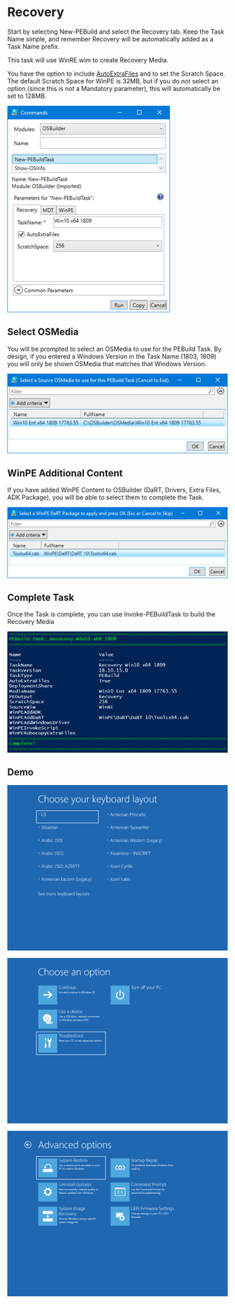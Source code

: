 # Recovery

Start by selecting New-PEBuild and select the Recovery tab.  Keep the Task Name simple, and remember Recovery will be automatically added as a Task Name prefix.

This task will use WinRE.wim to create Recovery Media.

You have the option to include [AutoExtraFiles](../auto-extrafiles.md) and to set the Scratch Space.  The default Scratch Space for WinPE is 32MB, but if you do not select an option \(since this is not a Mandatory parameter\), this will automatically be set to 128MB.

![](../../../.gitbook/assets/2018-10-18_10-32-18.png)

## Select OSMedia

You will be prompted to select an OSMedia to use for the PEBuild Task.  By design, if you entered a Windows Version in the Task Name \(1803, 1809\) you will only be shown OSMedia that matches that Windows Version.

![](../../../.gitbook/assets/2018-10-15_23-53-59.png)

## WinPE Additional Content

If you have added WinPE Content to OSBuilder \(DaRT, Drivers, Extra Files, ADK Package\), you will be able to select them to complete the Task.

![](../../../.gitbook/assets/2018-10-15_23-54-30.png)

## Complete Task

Once the Task is complete, you can use Invoke-PEBuildTask to build the Recovery Media

![](../../../.gitbook/assets/2018-10-15_23-58-03.png)

## Demo

![](../../../.gitbook/assets/2018-10-16_2-20-02.png)

![](../../../.gitbook/assets/2018-10-16_2-20-30.png)

![](../../../.gitbook/assets/2018-10-16_2-21-10.png)





